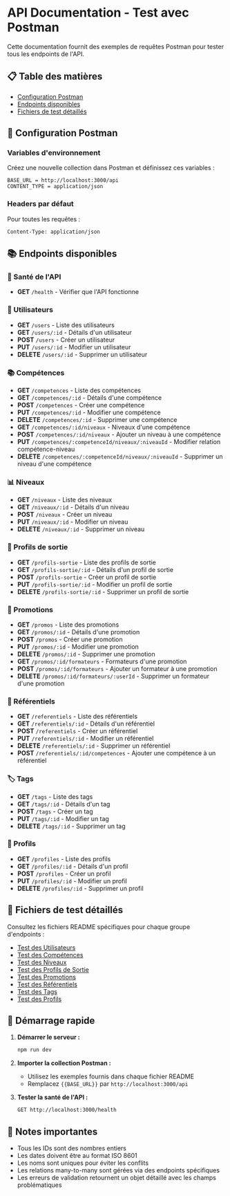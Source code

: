 # API Documentation - Test avec Postman

Cette documentation fournit des exemples de requêtes Postman pour tester tous les endpoints de l'API.

## 📋 Table des matières

- [Configuration Postman](#configuration-postman)
- [Endpoints disponibles](#endpoints-disponibles)
- [Fichiers de test détaillés](#fichiers-de-test-détaillés)

## 🔧 Configuration Postman

### Variables d'environnement
Créez une nouvelle collection dans Postman et définissez ces variables :

```
BASE_URL = http://localhost:3000/api
CONTENT_TYPE = application/json
```

### Headers par défaut
Pour toutes les requêtes :
```
Content-Type: application/json
```

## 📚 Endpoints disponibles

### 🏥 Santé de l'API
- **GET** `/health` - Vérifier que l'API fonctionne

### 👥 Utilisateurs
- **GET** `/users` - Liste des utilisateurs
- **GET** `/users/:id` - Détails d'un utilisateur
- **POST** `/users` - Créer un utilisateur
- **PUT** `/users/:id` - Modifier un utilisateur
- **DELETE** `/users/:id` - Supprimer un utilisateur

### 📚 Compétences
- **GET** `/competences` - Liste des compétences
- **GET** `/competences/:id` - Détails d'une compétence
- **POST** `/competences` - Créer une compétence
- **PUT** `/competences/:id` - Modifier une compétence
- **DELETE** `/competences/:id` - Supprimer une compétence
- **GET** `/competences/:id/niveaux` - Niveaux d'une compétence
- **POST** `/competences/:id/niveaux` - Ajouter un niveau à une compétence
- **PUT** `/competences/:competenceId/niveaux/:niveauId` - Modifier relation compétence-niveau
- **DELETE** `/competences/:competenceId/niveaux/:niveauId` - Supprimer un niveau d'une compétence

### 📊 Niveaux
- **GET** `/niveaux` - Liste des niveaux
- **GET** `/niveaux/:id` - Détails d'un niveau
- **POST** `/niveaux` - Créer un niveau
- **PUT** `/niveaux/:id` - Modifier un niveau
- **DELETE** `/niveaux/:id` - Supprimer un niveau

### 🎯 Profils de sortie
- **GET** `/profils-sortie` - Liste des profils de sortie
- **GET** `/profils-sortie/:id` - Détails d'un profil de sortie
- **POST** `/profils-sortie` - Créer un profil de sortie
- **PUT** `/profils-sortie/:id` - Modifier un profil de sortie
- **DELETE** `/profils-sortie/:id` - Supprimer un profil de sortie

### 📅 Promotions
- **GET** `/promos` - Liste des promotions
- **GET** `/promos/:id` - Détails d'une promotion
- **POST** `/promos` - Créer une promotion
- **PUT** `/promos/:id` - Modifier une promotion
- **DELETE** `/promos/:id` - Supprimer une promotion
- **GET** `/promos/:id/formateurs` - Formateurs d'une promotion
- **POST** `/promos/:id/formateurs` - Ajouter un formateur à une promotion
- **DELETE** `/promos/:id/formateurs/:userId` - Supprimer un formateur d'une promotion

### 📖 Référentiels
- **GET** `/referentiels` - Liste des référentiels
- **GET** `/referentiels/:id` - Détails d'un référentiel
- **POST** `/referentiels` - Créer un référentiel
- **PUT** `/referentiels/:id` - Modifier un référentiel
- **DELETE** `/referentiels/:id` - Supprimer un référentiel
- **POST** `/referentiels/:id/competences` - Ajouter une compétence à un référentiel

### 🏷️ Tags
- **GET** `/tags` - Liste des tags
- **GET** `/tags/:id` - Détails d'un tag
- **POST** `/tags` - Créer un tag
- **PUT** `/tags/:id` - Modifier un tag
- **DELETE** `/tags/:id` - Supprimer un tag

### 👤 Profils
- **GET** `/profiles` - Liste des profils
- **GET** `/profiles/:id` - Détails d'un profil
- **POST** `/profiles` - Créer un profil
- **PUT** `/profiles/:id` - Modifier un profil
- **DELETE** `/profiles/:id` - Supprimer un profil

## 📁 Fichiers de test détaillés

Consultez les fichiers README spécifiques pour chaque groupe d'endpoints :

- [Test des Utilisateurs](./README_USERS_API.md)
- [Test des Compétences](./README_COMPETENCES_API.md)
- [Test des Niveaux](./README_NIVEAUX_API.md)
- [Test des Profils de Sortie](./README_PROFILS_SORTIE_API.md)
- [Test des Promotions](./README_PROMOS_API.md)
- [Test des Référentiels](./README_REFERENTIELS_API.md)
- [Test des Tags](./README_TAGS_API.md)
- [Test des Profils](./README_PROFILES_API.md)

## 🚀 Démarrage rapide

1. **Démarrer le serveur :**
   ```bash
   npm run dev
   ```

2. **Importer la collection Postman :**
   - Utilisez les exemples fournis dans chaque fichier README
   - Remplacez `{{BASE_URL}}` par `http://localhost:3000/api`

3. **Tester la santé de l'API :**
   ```bash
   GET http://localhost:3000/health
   ```

## 📝 Notes importantes

- Tous les IDs sont des nombres entiers
- Les dates doivent être au format ISO 8601
- Les noms sont uniques pour éviter les conflits
- Les relations many-to-many sont gérées via des endpoints spécifiques
- Les erreurs de validation retournent un objet détaillé avec les champs problématiques

